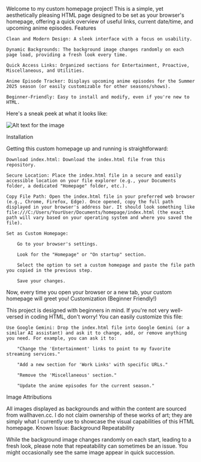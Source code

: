 Welcome to my custom homepage project! This is a simple, yet aesthetically pleasing HTML page designed to be set as your browser's homepage, offering a quick overview of useful links, current date/time, and upcoming anime episodes.
Features

    Clean and Modern Design: A sleek interface with a focus on usability.

    Dynamic Backgrounds: The background image changes randomly on each page load, providing a fresh look every time.

    Quick Access Links: Organized sections for Entertainment, Proactive, Miscellaneous, and Utilities.

    Anime Episode Tracker: Displays upcoming anime episodes for the Summer 2025 season (or easily customizable for other seasons/shows).

    Beginner-Friendly: Easy to install and modify, even if you're new to HTML.

Here's a sneak peek at what it looks like:

![Alt text for the image]([image_url_or_path](https://github.com/leavv-source/startpage-public/blob/55d0c5cac5f547cdddc21c702fa52ab3871f1f58/Screenshot%202025-07-29%20120718.png))

Installation

Getting this custom homepage up and running is straightforward:

    Download index.html: Download the index.html file from this repository.

    Secure Location: Place the index.html file in a secure and easily accessible location on your file explorer (e.g., your Documents folder, a dedicated "Homepage" folder, etc.).

    Copy File Path: Open the index.html file in your preferred web browser (e.g., Chrome, Firefox, Edge). Once opened, copy the full path displayed in your browser's address bar. It should look something like file:///C:/Users/YourUser/Documents/homepage/index.html (the exact path will vary based on your operating system and where you saved the file).

    Set as Custom Homepage:

        Go to your browser's settings.

        Look for the "Homepage" or "On startup" section.

        Select the option to set a custom homepage and paste the file path you copied in the previous step.

        Save your changes.

Now, every time you open your browser or a new tab, your custom homepage will greet you!
Customization (Beginner Friendly!)

This project is designed with beginners in mind. If you're not very well-versed in coding HTML, don't worry! You can easily customize this file:

    Use Google Gemini: Drop the index.html file into Google Gemini (or a similar AI assistant) and ask it to change, add, or remove anything you need. For example, you can ask it to:

        "Change the 'Entertainment' links to point to my favorite streaming services."

        "Add a new section for 'Work Links' with specific URLs."

        "Remove the 'Miscellaneous' section."

        "Update the anime episodes for the current season."

Image Attributions

All images displayed as backgrounds and within the content are sourced from wallhaven.cc. I do not claim ownership of these works of art; they are simply what I currently use to showcase the visual capabilities of this HTML homepage.
Known Issue: Background Repeatability

While the background image changes randomly on each start, leading to a fresh look, please note that repeatability can sometimes be an issue. You might occasionally see the same image appear in quick succession.
